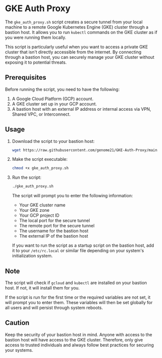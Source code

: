 # GKE Auth Proxy

The `gke_auth_proxy.sh` script creates a secure tunnel from your local machine to a remote Google Kubernetes Engine (GKE) cluster through a bastion host. It allows you to run `kubectl` commands on the GKE cluster as if you were running them locally. 

This script is particularly useful when you want to access a private GKE cluster that isn't directly accessible from the internet. By connecting through a bastion host, you can securely manage your GKE cluster without exposing it to potential threats.

## Prerequisites

Before running the script, you need to have the following:

1. A Google Cloud Platform (GCP) account.
2. A GKE cluster set up in your GCP account.
3. A bastion host with an external IP address or internal access via VPN, Shared VPC, or Interconnect.

## Usage

1. Download the script to your bastion host:

    ```bash
    wget https://raw.githubusercontent.com/genome21/GKE-Auth-Proxy/main/gke_auth_proxy.sh
    ```

2. Make the script executable:

    ```bash
    chmod +x gke_auth_proxy.sh
    ```

3. Run the script:

    ```bash
    ./gke_auth_proxy.sh
    ```

    The script will prompt you to enter the following information:

    - Your GKE cluster name
    - Your GKE zone
    - Your GCP project ID
    - The local port for the secure tunnel
    - The remote port for the secure tunnel
    - The username for the bastion host
    - The external IP of the bastion host

    If you want to run the script as a startup script on the bastion host, add it to your `/etc/rc.local` or similar file depending on your system's initialization system.

## Note

The script will check if `gcloud` and `kubectl` are installed on your bastion host. If not, it will install them for you. 

If the script is run for the first time or the required variables are not set, it will prompt you to enter them. These variables will then be set globally for all users and will persist through system reboots.

## Caution

Keep the security of your bastion host in mind. Anyone with access to the bastion host will have access to the GKE cluster. Therefore, only give access to trusted individuals and always follow best practices for securing your systems.
